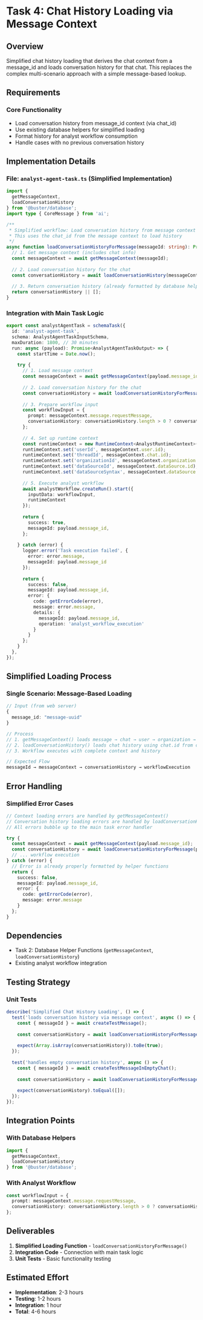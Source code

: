 # Task 4: Chat History Loading via Message Context

## Overview
Simplified chat history loading that derives the chat context from a message_id and loads conversation history for that chat. This replaces the complex multi-scenario approach with a simple message-based lookup.

## Requirements

### Core Functionality
- Load conversation history from message_id context (via chat_id)
- Use existing database helpers for simplified loading
- Format history for analyst workflow consumption
- Handle cases with no previous conversation history

## Implementation Details

### File: `analyst-agent-task.ts` (Simplified Implementation)

```typescript
import { 
  getMessageContext,
  loadConversationHistory 
} from '@buster/database';
import type { CoreMessage } from 'ai';

/**
 * Simplified workflow: Load conversation history from message context
 * This uses the chat_id from the message context to load history
 */
async function loadConversationHistoryForMessage(messageId: string): Promise<CoreMessage[]> {
  // 1. Get message context (includes chat info)
  const messageContext = await getMessageContext(messageId);
  
  // 2. Load conversation history for the chat
  const conversationHistory = await loadConversationHistory(messageContext.chat.id);
  
  // 3. Return conversation history (already formatted by database helper)
  return conversationHistory || [];
}
```

### Integration with Main Task Logic

```typescript
export const analystAgentTask = schemaTask({
  id: 'analyst-agent-task',
  schema: AnalystAgentTaskInputSchema,
  maxDuration: 1800, // 30 minutes
  run: async (payload): Promise<AnalystAgentTaskOutput> => {
    const startTime = Date.now();
    
    try {
      // 1. Load message context
      const messageContext = await getMessageContext(payload.message_id);
      
      // 2. Load conversation history for the chat
      const conversationHistory = await loadConversationHistoryForMessage(payload.message_id);
      
      // 3. Prepare workflow input
      const workflowInput = {
        prompt: messageContext.message.requestMessage,
        conversationHistory: conversationHistory.length > 0 ? conversationHistory : undefined,
      };
      
      // 4. Set up runtime context
      const runtimeContext = new RuntimeContext<AnalystRuntimeContext>();
      runtimeContext.set('userId', messageContext.user.id);
      runtimeContext.set('threadId', messageContext.chat.id);
      runtimeContext.set('organizationId', messageContext.organization.id);
      runtimeContext.set('dataSourceId', messageContext.dataSource.id);
      runtimeContext.set('dataSourceSyntax', messageContext.dataSource.type);
      
      // 5. Execute analyst workflow
      await analystWorkflow.createRun().start({
        inputData: workflowInput,
        runtimeContext
      });
      
      return {
        success: true,
        messageId: payload.message_id,
      };
      
    } catch (error) {
      logger.error('Task execution failed', { 
        error: error.message,
        messageId: payload.message_id 
      });
      
      return {
        success: false,
        messageId: payload.message_id,
        error: {
          code: getErrorCode(error),
          message: error.message,
          details: {
            messageId: payload.message_id,
            operation: 'analyst_workflow_execution'
          }
        }
      };
    }
  },
});
```

## Simplified Loading Process

### Single Scenario: Message-Based Loading
```typescript
// Input (from web server)
{
  message_id: "message-uuid"
}

// Process
// 1. getMessageContext() loads message → chat → user → organization → dataSource
// 2. loadConversationHistory() loads chat history using chat.id from context
// 3. Workflow executes with complete context and history

// Expected Flow
messageId → messageContext → conversationHistory → workflowExecution
```

## Error Handling

### Simplified Error Cases
```typescript
// Context loading errors are handled by getMessageContext()
// Conversation history loading errors are handled by loadConversationHistory()
// All errors bubble up to the main task error handler

try {
  const messageContext = await getMessageContext(payload.message_id);
  const conversationHistory = await loadConversationHistoryForMessage(payload.message_id);
  // ... workflow execution
} catch (error) {
  // Error is already properly formatted by helper functions
  return {
    success: false,
    messageId: payload.message_id,
    error: {
      code: getErrorCode(error),
      message: error.message
    }
  };
}
```

## Dependencies

- Task 2: Database Helper Functions (`getMessageContext`, `loadConversationHistory`)
- Existing analyst workflow integration

## Testing Strategy

### Unit Tests

```typescript
describe('Simplified Chat History Loading', () => {
  test('loads conversation history via message context', async () => {
    const { messageId } = await createTestMessage();
    
    const conversationHistory = await loadConversationHistoryForMessage(messageId);
    
    expect(Array.isArray(conversationHistory)).toBe(true);
  });
  
  test('handles empty conversation history', async () => {
    const { messageId } = await createTestMessageInEmptyChat();
    
    const conversationHistory = await loadConversationHistoryForMessage(messageId);
    
    expect(conversationHistory).toEqual([]);
  });
});
```

## Integration Points

### With Database Helpers
```typescript
import { 
  getMessageContext,
  loadConversationHistory 
} from '@buster/database';
```

### With Analyst Workflow
```typescript
const workflowInput = {
  prompt: messageContext.message.requestMessage,
  conversationHistory: conversationHistory.length > 0 ? conversationHistory : undefined,
};
```

## Deliverables

1. **Simplified Loading Function** - `loadConversationHistoryForMessage()`
2. **Integration Code** - Connection with main task logic
3. **Unit Tests** - Basic functionality testing

## Estimated Effort

- **Implementation**: 2-3 hours
- **Testing**: 1-2 hours  
- **Integration**: 1 hour
- **Total**: 4-6 hours
